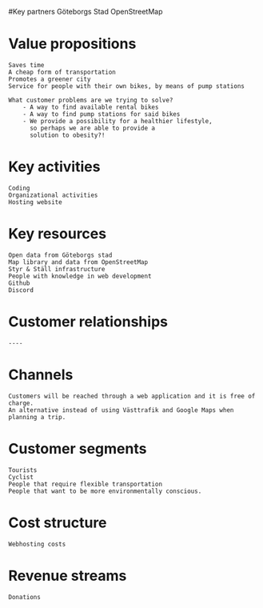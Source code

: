 #Key partners
Göteborgs Stad
OpenStreetMap

# Value propositions
	Saves time
	A cheap form of transportation
	Promotes a greener city
	Service for people with their own bikes, by means of pump stations

	What customer problems are we trying to solve?
		- A way to find available rental bikes
		- A way to find pump stations for said bikes
		- We provide a possibility for a healthier lifestyle,
		  so perhaps we are able to provide a 
		  solution to obesity?!

# Key activities
	Coding
	Organizational activities
	Hosting website

# Key resources
	Open data from Göteborgs stad
	Map library and data from OpenStreetMap
	Styr & Ställ infrastructure
	People with knowledge in web development 
	Github
	Discord

# Customer relationships
	----

# Channels
	Customers will be reached through a web application and it is free of charge.
	An alternative instead of using Västtrafik and Google Maps when planning a trip.

# Customer segments
	Tourists
	Cyclist
	People that require flexible transportation
	People that want to be more environmentally conscious.

# Cost structure
	Webhosting costs

# Revenue streams
	Donations
